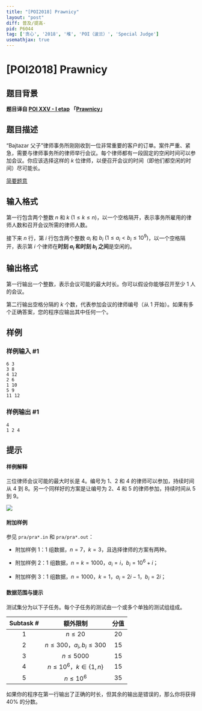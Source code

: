 ```yaml
---
title: "[POI2018] Prawnicy"
layout: "post"
diff: 普及/提高-
pid: P6044
tag: ['贪心', '2018', '堆', 'POI（波兰）', 'Special Judge']
usemathjax: true
---
```


# [POI2018] Prawnicy
## 题目背景

**题目译自 [POI XXV - I etap](https://sio2.mimuw.edu.pl/c/oi25-1/dashboard/) 「[Prawnicy](https://sio2.mimuw.edu.pl/c/oi25-1/p/pra/)」**
## 题目描述

“Bajtazar 父子”律师事务所刚刚收到一位非常重要的客户的订单。案件严重、紧急，需要与律师事务所的律师举行会议。每个律师都有一段固定的空闲时间可以参加会议。你应该选择这样的 $k$ 位律师，以便召开会议的时间（即他们都空闲的时间）尽可能长。

[简要题意](https://www.luogu.com.cn/problem/U252799)
## 输入格式

第一行包含两个整数 $n$ 和 $k\ (1\le k\le n)$，以一个空格隔开，表示事务所雇用的律师人数和召开会议所需的律师人数。

接下来 $n$ 行，第 $i$ 行包含两个整数 $a_i$ 和 $b_i\ (1\le a_i<b_i\le 10^9)$，以一个空格隔开，表示第 $i$ 个律师在**时刻 $a_i$ 和时刻 $b_i$ 之间**是空闲的。
## 输出格式

第一行输出一个整数，表示会议可能的最大时长。你可以假设你能够召开至少 $1$ 人的会议。

第二行输出空格分隔的 $k$ 个数，代表参加会议的律师编号（从 $1$ 开始）。如果有多个正确答案，您的程序应输出其中任何一个。
## 样例

### 样例输入 #1
```
6 3
3 8
4 12
2 6
1 10
5 9
11 12

```
### 样例输出 #1
```
4
1 2 4

```
## 提示

#### 样例解释

三位律师会议可能的最大时长是 $4$。编号为 $1$、$2$ 和 $4$ 的律师可以参加，持续时间从 $4$ 到 $8$。另一个同样好的方案是让编号为 $2$、$4$ 和 $5$ 的律师参加，持续时间从 $5$ 到 $9$。

![](https://cdn.luogu.com.cn/upload/image_hosting/187yuqy1.png)

#### 附加样例

参见 `pra/pra*.in` 和 `pra/pra*.out`：

- 附加样例 $1$：$1$ 组数据，$n=7$，$k=3$，且选择律师的方案有两种。

- 附加样例 $2$：$1$ 组数据，$n=k=1000$，$a_i=i$，$b_i=10^6+i$；

- 附加样例 $3$：$1$ 组数据，$n=1000$，$k=1$，$a_i=2i-1$，$b_i=2i$；

#### 数据范围与提示

测试集分为以下子任务。每个子任务的测试由一个或多个单独的测试组组成。

| Subtask # | 额外限制                         | 分值  |
|:---------:|:----------------------------:|:---:|
| $1$         | $n\le 20$       | $20$  |
| $2$         | $n\le 300$，$a_i,b_i\le 300$      | $15$  |
| $3$         | $n\le 5000$       | $15$  |
| $4$         | $n\le 10^6$，$k\in \{1,n\}$       | $15$  |
| $5$         | $n\le 10^6$       | $35$  |

如果你的程序在第一行输出了正确的时长，但其余的输出是错误的，那么你将获得 $40\%$ 的分数。
